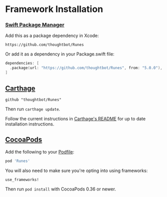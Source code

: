 # Framework Installation #

### [Swift Package Manager] ###

[Swift Package Manager]: https://swift.org/package-manager/

Add this as a package dependency in Xcode:

```
https://github.com/thoughtbot/Runes
```

Or add it as a dependency in your Package.swift file:

```swift
dependencies: [
  .package(url: "https://github.com/thoughtbot/Runes", from: "5.0.0"),
]
```

## [Carthage] ##

[Carthage]: https://github.com/Carthage/Carthage

```
github "thoughtbot/Runes"
```

Then run `carthage update`.

Follow the current instructions in [Carthage's README][carthage-installation]
for up to date installation instructions.

[carthage-installation]: https://github.com/Carthage/Carthage#adding-frameworks-to-an-application

## [CocoaPods] ##

[CocoaPods]: http://cocoapods.org

Add the following to your [Podfile](http://guides.cocoapods.org/using/the-podfile.html):

```ruby
pod 'Runes'
```

You will also need to make sure you're opting into using frameworks:

```ruby
use_frameworks!
```

Then run `pod install` with CocoaPods 0.36 or newer.


